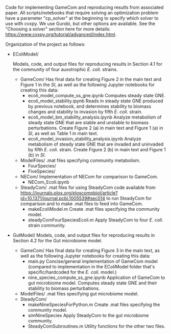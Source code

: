 Code for implementing GameCom and reproducing results from associated paper. All scripts/notebooks that 
require solving an optimization problem have a parameter "cp_solver" at the beginning to specify which solver 
to use with cvxpy. We use Gurobi, but other options are available. See the "Choosing a solver" 
section here for more details: https://www.cvxpy.org/tutorial/advanced/index.html.

Organization of the project as follows:

- EColiModel/
  
  Models, code, and output files for reproducing results in Section 4.1 for the community of four auxotrophic *E. coli.* strains.
  - GameCom/
    Has final data for creating Figure 2 in the main text and Figure 1 in the *SI*, as well as the following Jupyter notebooks for creating this data:
    - ecoli_model_compute_ss_gne.ipynb
      Computes steady state GNE. 
    - ecoli_model_stability.ipynb
      Reads in steady state GNE produced by previous notebook, and determines stability to biomass changes and stability to invasion by fifth *E. coli.* strain.
    - ecoli_model_bm_stability_analysis.ipynb
      Analyze metabolism of steady state GNE that are stable and unstable to biomass perturbations. Create Figure 2 (a) in main text and Figure 1 (a) in *SI*, as well as Table 1 in main text.
    - ecoli_model_invasion_stability_analysis.ipynb
      Analyze metabolism of steady state GNE that are invaded and uninvaded by fifth *E. coli.* strain. Create Figure 2 (b) in main text and Figure 1 (b) in *SI*.
  - ModelFiles/
    .mat files specifying community metabolism.
    - FourSpecies/
    - FiveSpecies/
  - NECom/
    Implementation of NECom for comparison to GameCom.
    - NECom_Ecoli.ipynb
  - SteadyCom/
    .mat files for using SteadyCom code available from https://journals.plos.org/ploscompbiol/article?id=10.1371/journal.pcbi.1005539#sec014 to run SteadyCom for comparison and to make .mat files to feed into GameCom.
    - makeEcoliModel.m
      Create .mat files specifying the community model.
    - steadyComFourSpeciesEcoli.m
      Apply SteadyCom to four *E. coli.* strain community.

- GutModel/
  Models, code, and output files for reproducing results in Section 4.2 for the Gut microbiome model.
  - GameCom/
    Has final data for creating Figure 3 in the main text, as well as the following Jupyter notebooks for creating this data:
    - main.py
      Concise/general implementation of GameCom model (compared to implementation in the EColiModel folder that's specific/hardcoded for the *E. coli.* model.)
    - nine_species_compute_ss_gne.ipynb
      Application of GameCom to gut microbiome model. Computes steady state GNE and their stability to biomass perturbations.
  - ModelFiles/
    .mat files specifying gut microbiome model.
  - SteadyCom/
    - makeNineSpeciesForPython.m
      Create .mat files specifying the community model.
    - simNineSpecies
      Apply SteadyCom to the gut microbiome community.
    - SteadyComSubroutines.m
      Utility functions for the other two files.
